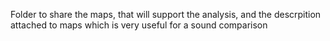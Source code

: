 Folder to share the maps, that will support the analysis, and the descrpition attached to maps which is very useful for a sound comparison 


